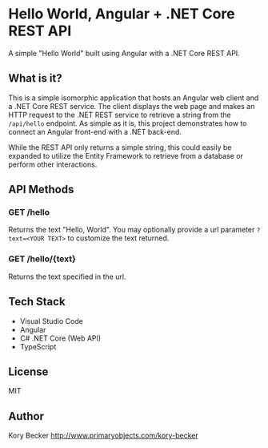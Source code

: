 Hello World, Angular + .NET Core REST API
=========================================

A simple "Hello World" built using Angular with a .NET Core REST API.

## What is it?

This is a simple isomorphic application that hosts an Angular web client and a .NET Core REST service. The client displays the web page and makes an HTTP request to the .NET REST service to retrieve a string from the `/api/hello` endpoint. As simple as it is, this project demonstrates how to connect an Angular front-end with a .NET back-end.

While the REST API only returns a simple string, this could easily be expanded to utilize the Entity Framework to retrieve from a database or perform other interactions.

## API Methods

### GET /hello

Returns the text "Hello, World". You may optionally provide a url parameter `?text=<YOUR TEXT>` to customize the text returned.

### GET /hello/{text}

Returns the text specified in the url.

## Tech Stack

- Visual Studio Code
- Angular
- C# .NET Core (Web API)
- TypeScript

## License

MIT

## Author

Kory Becker http://www.primaryobjects.com/kory-becker